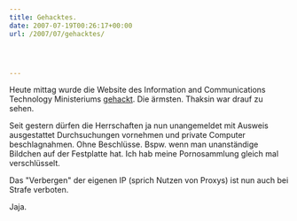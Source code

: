 ```yaml
---
title: Gehacktes.
date: 2007-07-19T00:26:17+00:00
url: /2007/07/gehacktes/




---
```

Heute mittag wurde die Website des Information and Communications Technology Ministeriums [gehackt][1]. Die ärmsten. Thaksin war drauf zu sehen.

Seit gestern dürfen die Herrschaften ja nun unangemeldet mit Ausweis ausgestattet Durchsuchungen vornehmen und private Computer beschlagnahmen. Ohne Beschlüsse. Bspw. wenn man unanständige Bildchen auf der Festplatte hat. Ich hab meine Pornosammlung gleich mal verschlüsselt.

Das "Verbergen" der eigenen IP (sprich Nutzen von Proxys) ist nun auch bei Strafe verboten.

Jaja.

 [1]: http://www.nationmultimedia.com/breakingnews/read.php?newsid=30041536
